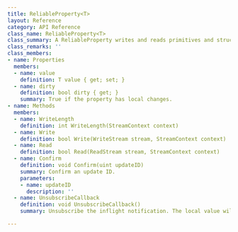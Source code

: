 ```yaml
---
title: ReliableProperty<T>
layout: Reference
category: API Reference
class_name: ReliableProperty<T>
class_summary: A ReliableProperty writes and reads primitives and structs on the reliable channel.
class_remarks: ''
class_members:
- name: Properties
  members:
  - name: value
    definition: T value { get; set; }
  - name: dirty
    definition: bool dirty { get; }
    summary: True if the property has local changes.
- name: Methods
  members:
  - name: WriteLength
    definition: int WriteLength(StreamContext context)
  - name: Write
    definition: bool Write(WriteStream stream, StreamContext context)
  - name: Read
    definition: bool Read(ReadStream stream, StreamContext context)
  - name: Confirm
    definition: void Confirm(uint updateID)
    summary: Confirm an update ID.
    parameters:
    - name: updateID
      description: ''
  - name: UnsubscribeCallback
    definition: void UnsubscribeCallback()
    summary: Unsubscribe the inflight notification. The local value will remain unchanged.

---
```

